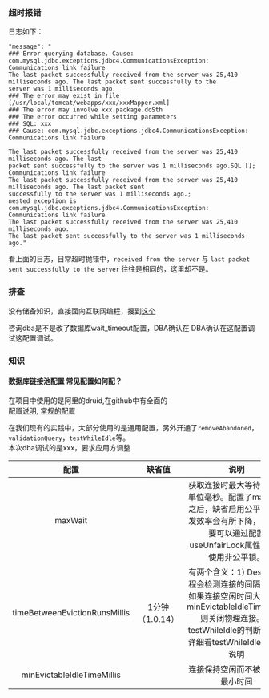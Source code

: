 ### 超时报错
日志如下：
```
"message": "
### Error querying database. Cause: com.mysql.jdbc.exceptions.jdbc4.CommunicationsException: Communications link failure
The last packet successfully received from the server was 25,410 milliseconds ago. The last packet sent successfully to the
server was 1 milliseconds ago.
### The error may exist in file [/usr/local/tomcat/webapps/xxx/xxxMapper.xml]
### The error may involve xxx.package.doSth
### The error occurred while setting parameters
### SQL: xxx
### Cause: com.mysql.jdbc.exceptions.jdbc4.CommunicationsException: Communications link failure

The last packet successfully received from the server was 25,410 milliseconds ago. The last
packet sent successfully to the server was 1 milliseconds ago.SQL []; Communications link failure
The last packet successfully received from the server was 25,410 milliseconds ago. The last packet sent
successfully to the server was 1 milliseconds ago.; 
nested exception is com.mysql.jdbc.exceptions.jdbc4.CommunicationsException: Communications link failure
The last packet successfully received from the server was 25,410 milliseconds ago. 
The last packet sent successfully to the server was 1 milliseconds ago."
```

看上面的日志，日常超时抛错中，``received from the server`` 与 ``last packet sent successfully to the server``
往往是相同的，这里却不是。

### 排查
没有储备知识，直接面向互联网编程，搜到[这个](https://blog.csdn.net/yaheng100/article/details/87875474)

咨询dba是不是改了数据库wait_timeout配置，DBA确认在 DBA确认在这配置调试这配置调试。

### 知识
#### 数据库链接池配置 常见配置如何配？
在项目中使用的是阿里的druid,在github中有全面的  
[配置说明](https://github.com/alibaba/druid/wiki/DruidDataSource%E9%85%8D%E7%BD%AE%E5%B1%9E%E6%80%A7%E5%88%97%E8%A1%A8),
[常规的配置](https://github.com/alibaba/druid/wiki/DruidDataSource%E9%85%8D%E7%BD%AE)

在我们现有的实践中，大部分使用的是通用配置，另外开通了``removeAbandoned``，``validationQuery``，``testWhileIdle``等。  
本次dba调试的是xxx，要求应用方调整：


|              配置              |     缺省值     |                                                                           说明                                                                            |
|:-----------------------------:|:-------------:|:---------------------------------------------------------------------------------------------------------------------------------------------------------:|
|            maxWait            |               |               获取连接时最大等待时间，单位毫秒。配置了maxWait之后，缺省启用公平锁，并发效率会有所下降，如果需要可以通过配置useUnfairLock属性为true使用非公平锁。                |
| timeBetweenEvictionRunsMillis | 1分钟（1.0.14） | 有两个含义：1) Destroy线程会检测连接的间隔时间，如果连接空闲时间大于等于minEvictableIdleTimeMillis则关闭物理连接。2)  testWhileIdle的判断依据，详细看testWhileIdle属性的说明 |
|  minEvictableIdleTimeMillis   |               |                                                                连接保持空闲而不被驱逐的最小时间                                                                 |


